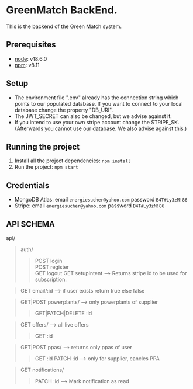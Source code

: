 # GreenMatch BackEnd.
This is the backend of the Green Match system.

## Prerequisites
- [node](https://nodejs.org/en/): v18.6.0
- [npm](https://www.npmjs.com/): v8.11

## Setup
- The environment file ".env" already has the connection string which points to our populated database. If you want to connect to your local database change the property "DB_URI".
- The JWT_SECRET can also be changed, but we advise against it.
- If you intend to use your own stripe account change the STRIPE_SK. (Afterwards you cannot use our database. We also advise against this.)

## Running the project
1. Install all the project dependencies: ```npm install```
2. Run the project: ```npm start```

## Credentials
- MongoDB Atlas: email ```energiesucher@yahoo.com``` password ```B4T#Ly3zM!86```
- Stripe: email ```energiesucher@yahoo.com``` password ```B4T#Ly3zM!86```

## API SCHEMA

api/  
>auth/  
>>POST login  
>>POST register  
>>GET logout
>>GET setupIntent --> Returns stripe id to be used for subscription.

>GET email/:id --> if user exists return true else false

>GET|POST powerplants/  --> only powerplants of supplier 
>>GET|PATCH|DELETE :id

>GET offers/ --> all live offers
>>GET :id

>GET|POST ppas/ --> returns only ppas of user 
>>GET :id
>>PATCH :id --> only for supplier, cancles PPA

>GET notifications/
>>PATCH :id --> Mark notification as read
